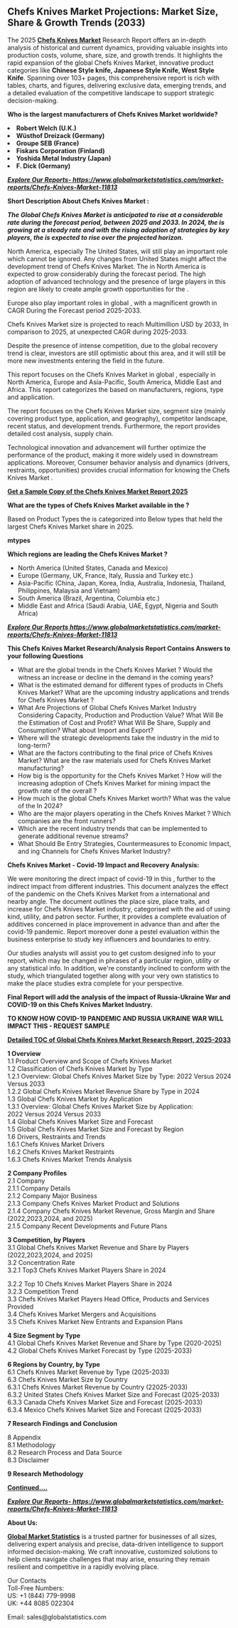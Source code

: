 <h2>Chefs Knives Market Projections: Market Size, Share & Growth Trends (2033)</h2><p>The 2025 <strong><a href="https://www.globalmarketstatistics.com/market-reports/Chefs-Knives-Market-11813">Chefs Knives Market</a></strong> Research Report offers an in-depth analysis of historical and current dynamics, providing valuable insights into production costs, volume, share, size, and growth trends. It highlights the rapid expansion of the global Chefs Knives Market, innovative product categories like <strong>Chinese Style knife, Japanese Style Knife, West Style Knife</strong>. Spanning over 103+ pages, this comprehensive report is rich with tables, charts, and figures, delivering exclusive data, emerging trends, and a detailed evaluation of the competitive landscape to support strategic decision-making.</p><p><strong>Who is the largest manufacturers of Chefs Knives Market worldwide?</strong></p><p><strong><li>Robert Welch (U.K.)<li>Wüsthof Dreizack (Germany)<li>Groupe SEB (France)<li>Fiskars Corporation (Finland)<li>Yoshida Metal Industry (Japan) <li>F. Dick (Germany)</strong></p><p><strong><em><a href="https://www.globalmarketstatistics.com/market-reports/Chefs-Knives-Market-11813">Explore Our Reports-&nbsp;https://www.globalmarketstatistics.com/market-reports/Chefs-Knives-Market-11813</a></em></strong></p><p><strong>Short Description About Chefs Knives Market :</strong></p><p><strong><em>The Global Chefs Knives Market is anticipated to rise at a considerable rate during the forecast period, between 2025 and 2033. In 2024, the is growing at a steady rate and with the rising adoption of strategies by key players, the is expected to rise over the projected horizon.</em></strong></p><p>North America, especially The United States, will still play an important role which cannot be ignored. Any changes from United States might affect the development trend of Chefs Knives Market. The in North America is expected to grow considerably during the forecast period. The high adoption of advanced technology and the presence of large players in this region are likely to create ample growth opportunities for the .</p><p>Europe also play important roles in global , with a magnificent growth in CAGR During the Forecast period 2025-2033.</p><p>Chefs Knives Market size is projected to reach Multimillion USD by 2033, In comparison to 2025, at unexpected CAGR during 2025-2033.</p><p>Despite the presence of intense competition, due to the global recovery trend is clear, investors are still optimistic about this area, and it will still be more new investments entering the field in the future.</p><p>This report focuses on the Chefs Knives Market in global , especially in North America, Europe and Asia-Pacific, South America, Middle East and Africa. This report categorizes the based on manufacturers, regions, type and application.</p><p>The report focuses on the Chefs Knives Market size, segment size (mainly covering product type, application, and geography), competitor landscape, recent status, and development trends. Furthermore, the report provides detailed cost analysis, supply chain.</p><p>Technological innovation and advancement will further optimize the performance of the product, making it more widely used in downstream applications. Moreover, Consumer behavior analysis and dynamics (drivers, restraints, opportunities) provides crucial information for knowing the Chefs Knives Market .</p><p><strong><a href="https://www.globalmarketstatistics.com/market-reports/Chefs-Knives-Market-11813">Get a Sample Copy of the Chefs Knives Market Report 2025</a></strong></p><p><strong>What are the types of Chefs Knives Market available in the ?</strong></p><p>Based on Product Types the is categorized into Below types that held the largest Chefs Knives Market share in 2025.</p><p><strong>mtypes</strong></p><p><strong>Which regions are leading the Chefs Knives Market ?</strong></p><ul><li>North America (United States, Canada and Mexico)</li><li>Europe (Germany, UK, France, Italy, Russia and Turkey etc.)</li><li>Asia-Pacific (China, Japan, Korea, India, Australia, Indonesia, Thailand, Philippines, Malaysia and Vietnam)</li><li>South America (Brazil, Argentina, Columbia etc.)</li><li>Middle East and Africa (Saudi Arabia, UAE, Egypt, Nigeria and South Africa)</li></ul><p><strong><em><a href="https://www.globalmarketstatistics.com/market-reports/Chefs-Knives-Market-11813">Explore Our Reports https://www.globalmarketstatistics.com/market-reports/Chefs-Knives-Market-11813</a></em></strong></p><p><strong>This Chefs Knives Market Research/Analysis Report Contains Answers to your following Questions</strong></p><ul><li>What are the global trends in the Chefs Knives Market ? Would the witness an increase or decline in the demand in the coming years?</li><li>What is the estimated demand for different types of products in Chefs Knives Market? What are the upcoming industry applications and trends for Chefs Knives Market ?</li><li>What Are Projections of Global Chefs Knives Market Industry Considering Capacity, Production and Production Value? What Will Be the Estimation of Cost and Profit? What Will Be Share, Supply and Consumption? What about Import and Export?</li><li>Where will the strategic developments take the industry in the mid to long-term?</li><li>What are the factors contributing to the final price of Chefs Knives Market? What are the raw materials used for Chefs Knives Market manufacturing?</li><li>How big is the opportunity for the Chefs Knives Market ? How will the increasing adoption of Chefs Knives Market for mining impact the growth rate of the overall ?</li><li>How much is the global Chefs Knives Market worth? What was the value of the In 2024?</li><li>Who are the major players operating in the Chefs Knives Market ? Which companies are the front runners?</li><li>Which are the recent industry trends that can be implemented to generate additional revenue streams?</li><li>What Should Be Entry Strategies, Countermeasures to Economic Impact, and ing Channels for Chefs Knives Market Industry?</li></ul><p><strong>Chefs Knives Market - Covid-19 Impact and Recovery Analysis:</strong></p><p>We were monitoring the direct impact of covid-19 in this , further to the indirect impact from different industries. This document analyzes the effect of the pandemic on the Chefs Knives Market from a international and nearby angle. The document outlines the place size, place traits, and increase for Chefs Knives Market industry, categorised with the aid of using kind, utility, and patron sector. Further, it provides a complete evaluation of additives concerned in place improvement in advance than and after the covid-19 pandemic. Report moreover done a pestel evaluation within the business enterprise to study key influencers and boundaries to entry.</p><p>Our studies analysts will assist you to get custom designed info to your report, which may be changed in phrases of a particular region, utility or any statistical info. In addition, we're constantly inclined to conform with the study, which triangulated together along with your very own statistics to make the place studies extra complete for your perspective.</p><p><strong>Final Report will add the analysis of the impact of Russia-Ukraine War and COVID-19 on this Chefs Knives Market Industry.</strong></p><p><strong>TO KNOW HOW COVID-19 PANDEMIC AND RUSSIA UKRAINE WAR WILL IMPACT THIS - REQUEST SAMPLE</strong></p><p><strong><a href="https://www.globalmarketstatistics.com/market-reports/Chefs-Knives-Market-11813">Detailed TOC of Global Chefs Knives Market Research Report, 2025-2033</a></strong></p><p><strong>1 Overview</strong><br /> 1.1 Product Overview and Scope of Chefs Knives Market<br /> 1.2 Classification of Chefs Knives Market by Type<br /> 1.2.1 Overview: Global Chefs Knives Market Size by Type: 2022 Versus 2024 Versus 2033<br /> 1.2.2 Global Chefs Knives Market Revenue Share by Type in 2024<br /> 1.3 Global Chefs Knives Market by Application<br /> 1.3.1 Overview: Global Chefs Knives Market Size by Application: 2022&nbsp;Versus 2024 Versus 2033<br /> 1.4 Global Chefs Knives Market Size and Forecast<br /> 1.5 Global Chefs Knives Market Size and Forecast by Region<br /> 1.6 Drivers, Restraints and Trends<br /> 1.6.1 Chefs Knives Market Drivers<br /> 1.6.2 Chefs Knives Market Restraints<br /> 1.6.3 Chefs Knives Market Trends Analysis</p><p><strong>2 Company Profiles</strong><br /> 2.1 Company<br /> 2.1.1 Company Details<br /> 2.1.2 Company Major Business<br /> 2.1.3 Company Chefs Knives Market Product and Solutions<br /> 2.1.4 Company Chefs Knives Market Revenue, Gross Margin and Share (2022,2023,2024, and 2025)<br /> 2.1.5 Company Recent Developments and Future Plans</p><p><strong>3 Competition, by Players</strong><br /> 3.1 Global Chefs Knives Market Revenue and Share by Players (2022,2023,2024, and 2025)<br /> 3.2 Concentration Rate<br /> 3.2.1 Top3 Chefs Knives Market Players Share in 2024</p><p>3.2.2 Top 10 Chefs Knives Market Players Share in 2024<br /> 3.2.3 Competition Trend<br /> 3.3 Chefs Knives Market Players Head Office, Products and Services Provided<br /> 3.4 Chefs Knives Market Mergers and Acquisitions<br /> 3.5 Chefs Knives Market New Entrants and Expansion Plans</p><p><strong>4 Size Segment by Type</strong><br /> 4.1 Global Chefs Knives Market Revenue and Share by Type (2020-2025)<br /> 4.2 Global Chefs Knives Market Forecast by Type (2025-2033)</p><p><strong>6 Regions by Country, by Type</strong><br /> 6.1 Chefs Knives Market Revenue by Type (2025-2033)<br /> 6.3 Chefs Knives Market Size by Country<br /> 6.3.1 Chefs Knives Market Revenue by Country (22025-2033)<br /> 6.3.2 United States Chefs Knives Market Size and Forecast (2025-2033)<br /> 6.3.3 Canada Chefs Knives Market Size and Forecast (2025-2033)<br /> 6.3.4 Mexico Chefs Knives Market Size and Forecast (2025-2033)</p><p><strong>7 Research Findings and Conclusion</strong></p><p>8 Appendix<br /> 8.1 Methodology<br /> 8.2 Research Process and Data Source<br /> 8.3 Disclaimer</p><p><strong>9 Research Methodology</strong></p><p><strong><a href="https://www.globalmarketstatistics.com/market-reports/Chefs-Knives-Market-11813">Continued&hellip;.</a></strong></p><p><strong><em><a href="https://www.globalmarketstatistics.com/market-reports/Chefs-Knives-Market-11813">Explore Our Reports-&nbsp;https://www.globalmarketstatistics.com/market-reports/Chefs-Knives-Market-11813</a></em></strong></p><p><strong>About Us:</strong></p><p><strong><a href="https://www.globalmarketstatistics.com/">Global Market Statistics</a></strong> is a trusted partner for businesses of all sizes, delivering expert analysis and precise, data-driven intelligence to support informed decision-making. We craft innovative, customized solutions to help clients navigate challenges that may arise, ensuring they remain resilient and competitive in a rapidly evolving place.</p><p>Our Contacts<br /> Toll-Free Numbers:<br /> US: +1 (844) 779-9998<br /> UK: +44 8085 022304</p><p>Email: sales@globalstatistics.com</p>
